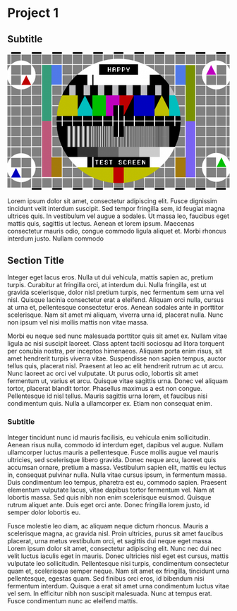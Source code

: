 # Project 1
## Subtitle

![test image](media/test.png)

Lorem ipsum dolor sit amet, consectetur adipiscing elit. Fusce dignissim tincidunt velit interdum suscipit. Sed tempor fringilla sem, id feugiat magna ultrices quis. In vestibulum vel augue a sodales. Ut massa leo, faucibus eget mattis quis, sagittis ut lectus. Aenean et lorem ipsum. Maecenas consectetur mauris odio, congue commodo ligula aliquet et. Morbi rhoncus interdum justo. Nullam commodo 
            
## Section Title

Integer eget lacus eros. Nulla ut dui vehicula, mattis sapien ac, pretium turpis. Curabitur at fringilla orci, at interdum dui. Nulla fringilla, est ut gravida scelerisque, dolor nisl pretium turpis, nec fermentum sem urna vel nisl. Quisque lacinia consectetur erat a eleifend. Aliquam orci nulla, cursus at urna et, pellentesque consectetur eros. Aenean sodales ante in porttitor scelerisque. Nam sit amet mi aliquam, viverra urna id, placerat nulla. Nunc non ipsum vel nisi mollis mattis non vitae massa.

Morbi eu neque sed nunc malesuada porttitor quis sit amet ex. Nullam vitae ligula ac nisi suscipit laoreet. Class aptent taciti sociosqu ad litora torquent per conubia nostra, per inceptos himenaeos. Aliquam porta enim risus, sit amet hendrerit turpis viverra vitae. Suspendisse non sapien tempus, auctor tellus quis, placerat nisl. Praesent at leo ac elit hendrerit rutrum ac ut arcu. Nunc laoreet ac orci vel vulputate. Ut purus odio, lobortis sit amet fermentum ut, varius et arcu. Quisque vitae sagittis urna. Donec vel aliquam tortor, placerat blandit tortor. Phasellus maximus a est non congue. Pellentesque id nisl tellus. Mauris sagittis urna lorem, et faucibus nisi condimentum quis. Nulla a ullamcorper ex. Etiam non consequat enim.

### Subtitle

Integer tincidunt nunc id mauris facilisis, eu vehicula enim sollicitudin. Aenean risus nulla, commodo id interdum eget, dapibus vel augue. Nullam ullamcorper luctus mauris a pellentesque. Fusce mollis augue vel mauris ultricies, sed scelerisque libero gravida. Donec neque arcu, laoreet quis accumsan ornare, pretium a massa. Vestibulum sapien elit, mattis eu lectus in, consequat pulvinar nulla. Nulla vitae cursus ipsum, in fermentum massa. Duis condimentum leo tempus, pharetra est eu, commodo sapien. Praesent elementum vulputate lacus, vitae dapibus tortor fermentum vel. Nam at lobortis massa. Sed quis nibh non enim scelerisque euismod. Quisque rutrum aliquet ante. Duis eget orci ante. Donec fringilla lorem justo, id semper dolor lobortis eu.
 
Fusce molestie leo diam, ac aliquam neque dictum rhoncus. Mauris a scelerisque magna, ac gravida nisl. Proin ultricies, purus sit amet faucibus placerat, urna metus vestibulum orci, et sagittis dui neque eget massa. Lorem ipsum dolor sit amet, consectetur adipiscing elit. Nunc nec dui nec velit luctus iaculis eget in mauris. Donec ultricies nisl eget est cursus, mattis vulputate leo sollicitudin. Pellentesque nisi turpis, condimentum consectetur quam et, scelerisque semper neque. Nam sit amet ex fringilla, tincidunt urna pellentesque, egestas quam. Sed finibus orci eros, id bibendum nisi fermentum interdum. Quisque a erat sit amet urna condimentum luctus vitae vel sem. In efficitur nibh non suscipit malesuada. Nunc at tempus erat. Fusce condimentum nunc ac eleifend mattis.